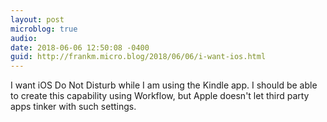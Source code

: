 ```yaml
---
layout: post
microblog: true
audio: 
date: 2018-06-06 12:50:08 -0400
guid: http://frankm.micro.blog/2018/06/06/i-want-ios.html
---
```

I want iOS Do Not Disturb while I am using the Kindle app. I should be able to create this capability using Workflow, but Apple doesn't let third party apps tinker with such settings. 

